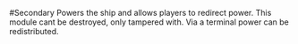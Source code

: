 #Secondary 
Powers the ship and allows players to redirect power.
This module cant be destroyed, only tampered with.
Via a terminal power can be redistributed.